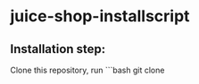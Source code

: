 # juice-shop-installscript

## Installation step:
Clone this repository, run ```bash
git clone 
```
